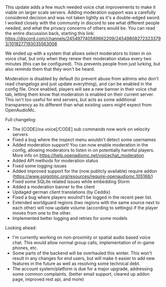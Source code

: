 This update adds a few much needed voice chat improvements to make it viable on larger scale servers.
Adding moderation support was a carefully considered decision and was not taken lightly as it's a double-edged sword. I worked closely with the community in discord to see what different people needed, and what the privacy concerns of others would be. You can read the entire discussion back, starting this link: https://discord.com/channels/245497740589662209/245498082723233793/1018277193035563008 

We ended up with a system that allows select moderators to listen in on voice chat, but only when they renew their moderation status every two minutes (this can be configured). This prevents people from just lurking, but also reminds them that they won't be heard.

Moderation is disabled by default (to prevent abuse from admins who don't read changelogs and just update everything), and can be enabled in the config file.
Once enabled, players will see a new banner in their voice chat tab, letting them know that moderation is enabled on their current server. This isn't too useful for end servers, but acts as some additional transparency as its different than what existing users might expect from OpenAudioMc.


Full changelog:
- The [CODE]/oa voice[/CODE] sub commands now work on velocity servers
- Fixed a bug where the inspect menu wouldn't detect some usernames
- Added moderation support! You can now enable moderation in the config, allowing moderators to listen in on potentially harmful players. More info on https://help.openadiomc.net/voicechat_moderation
- Added API methods for moderation status
- Fixed some logging issues
- Added improved support for the (now publicly available) require addon (https://www.spigotmc.org/resources/require-openaudiomc.105168/)
- Fixed some SQLite related issues while embedding Storm
- Added a moderation banner to the client
- Updaged german client translations (by Ceddix)
- Fixed a bug where players woulnd't be logged in the recent peer list.
- Extended worldguard regions (two regions with the same source next to each other) will now update volume (according to settings) if the player moves from one to the other.
- Implemented better logging and retries for some models

Looking ahead:
 - I'm currently working on non-proximity or spatial audio based voice chat. This would allow normal group calls, implementation of in-game phones, etc.
 - Some parts of the backend will be overhauled this winter. This won't result in any changes for end users, but will make it easier to add new features in the future as well as resolving some technical debt.
 - The account system/platform is due for a major upgrade, addressing some common complaints. (better email support, cleared up addon page, improved rest api, and more)
